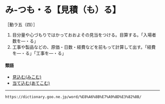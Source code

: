 # み‐つも・る【見積（も）る】

［動ラ五（四）］
1. 目分量や心づもりではかっておおよその見当をつける。目算する。「入場者数を―・る」
2. 工事や製品などの、原価・日数・経費などを前もって計算して出す。「経費を―・る」「工事を―・る」
    

#### 類語

-   [見込む(みこむ)](https://dictionary.goo.ne.jp/word/%E8%A6%8B%E8%BE%BC%E3%82%80/#jn-211302)
-   [当て込む(あてこむ)](https://dictionary.goo.ne.jp/word/%E5%BD%93%E3%81%A6%E8%BE%BC%E3%82%80/#jn-5039)

---
`https://dictionary.goo.ne.jp/word/%E8%A6%8B%E7%A9%8D%E3%82%8B/`